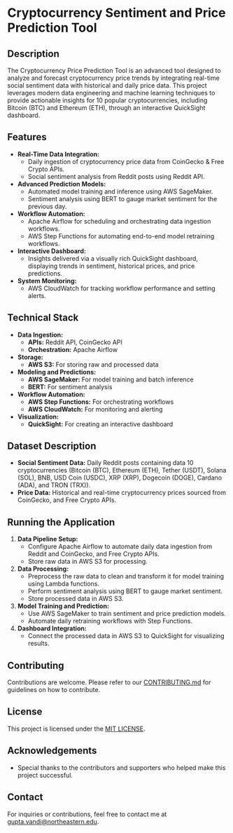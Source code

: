 # Cryptocurrency Sentiment and Price Prediction Tool

## Description

The Cryptocurrency Price Prediction Tool is an advanced tool designed to analyze and forecast cryptocurrency price trends by integrating real-time social sentiment data with historical and daily price data. This project leverages modern data engineering and machine learning techniques to provide actionable insights for 10 popular cryptocurrencies, including Bitcoin (BTC) and Ethereum (ETH), through an interactive QuickSight dashboard.

## Features

- **Real-Time Data Integration:**
  - Daily ingestion of cryptocurrency price data from CoinGecko & Free Crypto APIs.
  - Social sentiment analysis from Reddit posts using Reddit API.
- **Advanced Prediction Models:**
  - Automated model training and inference using AWS SageMaker.
  - Sentiment analysis using BERT to gauge market sentiment for the previous day.
- **Workflow Automation:**
  - Apache Airflow for scheduling and orchestrating data ingestion workflows.
  - AWS Step Functions for automating end-to-end model retraining workflows.
- **Interactive Dashboard:**
  - Insights delivered via a visually rich QuickSight dashboard, displaying trends in sentiment, historical prices, and price predictions.
- **System Monitoring:**
  - AWS CloudWatch for tracking workflow performance and setting alerts.

## Technical Stack

- **Data Ingestion:**
  - **APIs:** Reddit API, CoinGecko API
  - **Orchestration:** Apache Airflow
- **Storage:**
  - **AWS S3:** For storing raw and processed data
- **Modeling and Predictions:**
  - **AWS SageMaker:** For model training and batch inference
  - **BERT:** For sentiment analysis
- **Workflow Automation:**
  - **AWS Step Functions:** For orchestrating workflows
  - **AWS CloudWatch:** For monitoring and alerting
- **Visualization:**
  - **QuickSight:** For creating an interactive dashboard

## Dataset Description

- **Social Sentiment Data:** Daily Reddit posts containing data 10 cryptocurrencies (Bitcoin (BTC), Ethereum (ETH), Tether (USDT), Solana (SOL), BNB, USD Coin (USDC), XRP (XRP), Dogecoin (DOGE), Cardano (ADA), and TRON (TRX)).
- **Price Data:** Historical and real-time cryptocurrency prices sourced from CoinGecko, and Free Crypto APIs.

## Running the Application

1. **Data Pipeline Setup:**
   - Configure Apache Airflow to automate daily data ingestion from Reddit and CoinGecko, and Free Crypto APIs.
   - Store raw data in AWS S3 for processing.
2. **Data Processing:**
   - Preprocess the raw data to clean and transform it for model training using Lambda functions.
   - Perform sentiment analysis using BERT to gauge market sentiment.
   - Store processed data in AWS S3.
3. **Model Training and Prediction:**
   - Use AWS SageMaker to train sentiment and price prediction models.
   - Automate daily retraining workflows with Step Functions.
4. **Dashboard Integration:**
   - Connect the processed data in AWS S3 to QuickSight for visualizing results.

<!-- ## Visualization Screenshot

*(Add a screenshot of your QuickSight dashboard here.)* -->

## Contributing

Contributions are welcome. Please refer to our [CONTRIBUTING.md](https://github.com/VanditGupta/CryptoForecastPro/blob/main/CONTRIBUTING.md) for guidelines on how to contribute.

## License

This project is licensed under the [MIT LICENSE](https://opensource.org/licenses/MIT).

## Acknowledgements

- Special thanks to the contributors and supporters who helped make this project successful.

## Contact

For inquiries or contributions, feel free to contact me at [gupta.vandi@northeastern.edu](mailto:gupta.vandi@northeastern.edu).
